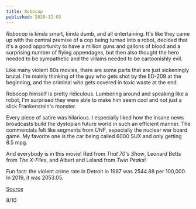 ```yaml
---
title: Robocop
published: 2020-12-03
---
```


_Robocop_ is kinda smart, kinda dumb, and all entertaining. It's like they came up with the central premise of a cop being turned into a robot, decided that it's a good opportunity to have a million guns and gallons of blood and a surprising number of flying appendages, but then also thought the hero needed to be sympathetic and the villains needed to be cartoonishly evil.

Like many violent 80s movies, there are some parts that are just sickeningly brutal. I'm mainly thinking of the guy who gets shot by the ED-209 at the beginning, and the criminal who gets covered in toxic waste at the end.

Robocop himself is pretty ridiculous. Lumbering around and speaking like a robot, I'm surprised they were able to make him seem cool and not just a slick Frankenstein's monster.

Every piece of satire was hilarious. I especially liked how the insane news broadcasts build the dystopian future world in such an efficient manner. The commercials felt like segments from _UHF_, especially the nuclear war board game. My favorite one is the car being called 6000 SUX and only getting 8.5 mpg.

And everybody is in this movie! Red from _That 70's Show_, Leonard Betts from _The X-Files_, and Albert and Leland from _Twin Peaks_!

Fun fact: the violent crime rate in Detroit in 1987 was 2544.88 per 100,000. In 2019, it was 2053.05.

[Source](https://crime-data-explorer.fr.cloud.gov/explorer/agency/MI8234900/crime)

8/10

